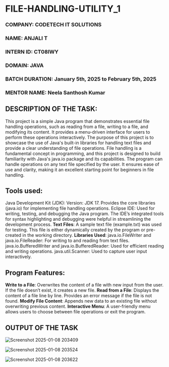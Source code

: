# FILE-HANDLING-UTILITY_1

### **COMPANY**: CODETECH IT SOLUTIONS
### **NAME**: ANJALI T
### **INTERN ID**: CT08IWY       
### **DOMAIN**: JAVA
### **BATCH DURATION**: January 5th, 2025 to February 5th, 2025
### **MENTOR NAME**: Neela Santhosh Kumar

## **DESCRIPTION OF THE TASK**: 
This project is a simple Java program that demonstrates essential file handling operations, such as reading from a file, writing to a file, and modifying its content. It provides a menu-driven interface for users to perform these operations interactively. The purpose of this project is to showcase the use of Java's built-in libraries for handling text files and provide a clear understanding of file operations.
File handling is a fundamental concept in programming, and this project is designed to build familiarity with Java's java.io package and its capabilities. The program can handle operations on any text file specified by the user. It ensures ease of use and clarity, making it an excellent starting point for beginners in file handling.
## **Tools used**:
Java Development Kit (JDK):
Version: JDK 17.
Provides the core libraries (java.io) for implementing file handling operations.
Eclipse IDE:
Used for writing, testing, and debugging the Java program.
The IDE’s integrated tools for syntax highlighting and debugging were helpful in streamlining the development process.
**Text Files**:
A sample text file (example.txt) was used for testing.
This file is either dynamically created by the program or pre-created in the working directory.
**Libraries Used**:
java.io.FileWriter and java.io.FileReader: For writing to and reading from text files.
java.io.BufferedWriter and java.io.BufferedReader: Used for efficient reading and writing operations.
java.util.Scanner: Used to capture user input interactively.
## **Program Features**:
**Write to a File**:
Overwrites the content of a file with new input from the user.
If the file doesn’t exist, it creates a new file.
**Read from a File**:
Displays the content of a file line by line.
Provides an error message if the file is not found.
**Modify File Content**:
Appends new data to an existing file without overwriting previous content.
**Interactive Menu**:
A user-friendly menu allows users to choose between file operations or exit the program.

## OUTPUT OF THE TASK 
![Screenshot 2025-01-08 203409](https://github.com/user-attachments/assets/5a9ca404-4e90-4735-a8a0-dbdbb66f2cf4)

![Screenshot 2025-01-08 203524](https://github.com/user-attachments/assets/dd43d642-bcc8-424d-b48a-7635a916db68)

![Screenshot 2025-01-08 203622](https://github.com/user-attachments/assets/8776232e-e40a-47cf-8f8c-460e334f3e21)

